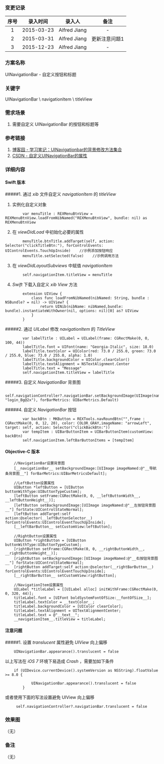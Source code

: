 ### 变更记录

| 序号 | 录入时间 | 录入人 | 备注 |
|:--------:|:--------:|:--------:|:--------:|
| 1 | 2015-03-23 | Alfred Jiang | - |
| 2 | 2015-03-31 | Alfred Jiang | 更新注意问题1 |
| 3 | 2015-12-23 | Alfred Jiang | - |

### 方案名称

UINavigationBar - 自定义按钮和标题

### 关键字

UINavigationBar \ navigationItem \ titleView

### 需求场景

1. 需要自定义 UINavigationBar 的按钮和标题等

### 参考链接

1. [博客园 - 学习笔记：UINavigationbar的背景修改方法集合](http://www.cnblogs.com/martin1009/archive/2012/07/10/2583971.html)
2. [CSDN - 自定义UINavigationBar的属性](http://blog.csdn.net/zeng11088/article/details/8485410)

### 详细内容

#### Swift 版本

#####1. 通过 *xib* 文件自定义 *navigationItem* 的 *titleView*

1. 实例化自定义对象
```
        var menuTitle : REXMenuBtnView = REXMenuBtnView.loadFromNibNamed("REXMenuBtnView", bundle: nil) as REXMenuBtnView
```

2. 在 *viewDidLoad* 中初始化必要的属性
```
        menuTitle.btnTitle.addTarget(self, action: Selector("clickTitleBtn:"), forControlEvents: UIControlEvents.TouchUpInside)    //示例添加按钮响应
        menuTitle.setSelected(false)    //示例调用方法
```

3. 在 *viewDidLayoutSubviews* 中赋值 *navigationItem*
```
        self.navigationItem.titleView = menuTitle
```

4. *Swift* 下载入自定义 *xib* *View* 方法
```
        extension UIView {
            class func loadFromNibNamed(nibNamed: String, bundle : NSBundle? = nil) -> UIView? {
                return UINib(nibName: nibNamed,bundle: bundle).instantiateWithOwner(nil, options: nil)[0] as? UIView
            }
        }
```

#####2. 通过 *UILabel* 修改 *navigationItem* 的 *TitleView*
```
        var labelTitle : UILabel = UILabel(frame: CGRectMake(0, 0, 100, 44))
        labelTitle.font = UIFont(name: "Georgia-Italic", size: 18.0)
        labelTitle.textColor = UIColor(red: 73.0 / 255.0, green: 73.0 / 255.0, blue: 73.0 / 255.0, alpha: 1.0)
        labelTitle.backgroundColor = UIColor.clearColor()
        labelTitle.textAlignment = NSTextAlignment.Center
        labelTitle.text = "Message"
        self.navigationItem.titleView = labelTitle
```

#####3. 自定义 *NavigationBar* 背景图
```
        self.navigationController?.navigationBar.setBackgroundImage(UIImage(named: "login_Bg@2x"), forBarMetrics: UIBarMetrics.Default)
```

#####4. 自定义 *NavigationBar* 按钮
```
        var backBtn : MKButton = REXTools.navRoundBtn("",frame : CGRectMake(0, 0, 12, 20), color: COLOR_GRAY,imageName: "arrowLeft", target: self, action: Selector("clickBackBtn:"))
        var tempItem : UIBarButtonItem = UIBarButtonItem(customView: backBtn)
        self.navigationItem.leftBarButtonItems = [tempItem]
```

#### Objective-C 版本
```
    //NavigationBar设置背景图
    [__navigationBar__ setBackgroundImage:[UIImage imageNamed:@"__导航条背景图__"] forBarMetrics:UIBarMetricsDefault];

    //LeftButton设置属性
    UIButton *leftButton = [UIButton buttonWithType:UIButtonTypeCustom];
    [leftButton setFrame:CGRectMake(0, 0, __leftButtonWidth__, __leftButtonHeight__)];
    [leftButton setBackgroundImage:[UIImage imageNamed:@"__左按钮背景图__"] forState:UIControlStateNormal];
    [leftButton addTarget:self action:@selector(__leftButtonSelector__) forControlEvents:UIControlEventTouchUpInside];
    [__leftBarButton__ setCustomView:leftButton];

    //RightButton设置属性
    UIButton *rightButton = [UIButton buttonWithType:UIButtonTypeCustom];
    [rightButton setFrame:CGRectMake(0, 0, __rightButtonWidth__, __rightButtonHeight__)];
    [rightButton setBackgroundImage:[UIImage imageNamed:@"__右按钮背景图__"] forState:UIControlStateNormal];
    [rightButton addTarget:self action:@selector(__rightBarButton__) forControlEvents:UIControlEventTouchUpInside];
    [__rightBarButton__ setCustomView:rightButton];

    //NavigationItem设置属性
    UILabel *titleLabel = [[UILabel alloc] initWithFrame:CGRectMake(0, 0, 320, 44)];
    titleLabel.font = [UIFont boldSystemFontOfSize:__fontOfSize__];
    titleLabel.textColor = __textColor__;
    titleLabel.backgroundColor = [UIColor clearColor];
    titleLabel.textAlignment = UITextAlignmentCenter;
    titleLabel.text = @"__text__";
    __navigationItem__.titleView = titleLabel;
```

#### 注意问题

#####1. 设置 *translucent* 属性避免 *UIView* 向上偏移
```
    UINavigationBar.appearance().translucent = false
```

以上写法在 *iOS 7* 环境下易造成 *Crash* ，需要加如下条件
```
    if (UIDevice.currentDevice().systemVersion as NSString).floatValue >= 8.0 {

            UINavigationBar.appearance().translucent = false
        }
```

或者使用下面的写法设置避免 UIView 向上偏移
```
     self.navigationController?.navigationBar.translucent = false
```

### 效果图
（无）

### 备注
（无）